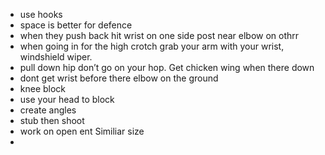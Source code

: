  - use hooks
 - space is better for defence
 - when they push back hit wrist on one side post near elbow on othrr
 - when going in for the high crotch grab your arm with your wrist, windshield wiper.
 - pull down hip don’t go on your hop. Get chicken wing when there down
 - dont get wrist before there elbow on the ground
 - knee block
 - use your head to block
 - create angles
 - stub then shoot
 - work on open ent Similiar size
 - 
<!--stackedit_data:
eyJoaXN0b3J5IjpbMTE3MzE4NjY1NywxMzk4MTAxMzcsLTE2MD
Y5OTM2NThdfQ==
-->